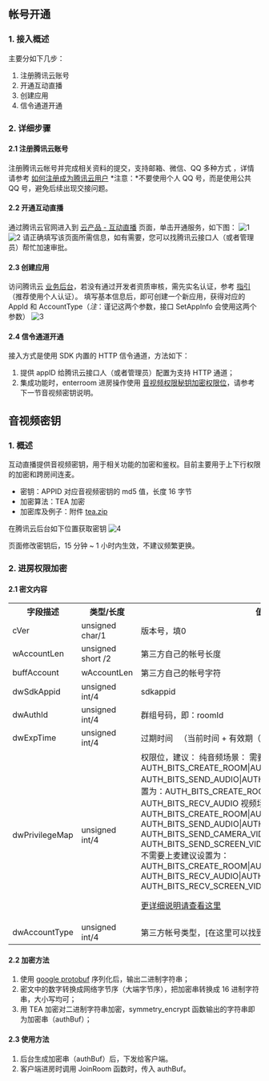 ## 帐号开通
### 1. 接入概述

主要分如下几步：
1.  注册腾讯云账号
2.  开通互动直播
3.  创建应用
4.  信令通道开通

### 2. 详细步骤
####  2.1 注册腾讯云账号
注册腾讯云帐号并完成相关资料的提交，支持邮箱、微信、QQ 多种方式 ，详情请参考 [如何注册成为腾讯云用户](https://www.qcloud.com/document/product/378/8415) 
*注意：*不要使用个人 QQ 号，而是使用公共 QQ 号，避免后续出现交接问题。

#### 2.2 开通互动直播
通过腾讯云官网进入到 [云产品 - 互动直播](https://www.qcloud.com/product/ilvb) 页面，单击开通服务，如下图：
![1](//mc.qcloudimg.com/static/img/b095673b7245e928ac4418dde3a8336e/image.png)
![2](//mc.qcloudimg.com/static/img/41fb6ecf5a17f633013908cd308327c1/image.png)
请正确填写该页面所需信息，如有需要，您可以找腾讯云接口人（或者管理员）帮忙加速审批。
#### 2.3 创建应用
访问腾讯云 [业务后台](https://console.qcloud.com/ilvb)，若没有通过开发者资质审核，需先实名认证，参考 [指引](https://www.qcloud.com/document/product/378/3629) （推荐使用个人认证）。
填写基本信息后，即可创建一个新应用，获得对应的 AppId 和 AccountType（*注*：谨记这两个参数，接口 SetAppInfo 会使用这两个参数） 
![3](//mc.qcloudimg.com/static/img/e52f0fb14bbda2d6915874aaa1036e4d/image.png)
#### 2.4 信令通道开通
接入方式是使用 SDK 内置的 HTTP 信令通道，方法如下：
1. 提供 appID 给腾讯云接口人（或者管理员）配置为支持 HTTP 通道；
2. 集成功能时，enterroom 进房操作使用 [音视频权限秘钥加密权限位](https://www.qcloud.com/document/product/268/3220)，请参考下一节音视频密钥说明。

## 音视频密钥
### 1. 概述
互动直播提供音视频密钥，用于相关功能的加密和鉴权。目前主要用于上下行权限的加密和跨房间连麦。
- 密钥：APPID 对应音视频密钥的 md5 值，长度 16 字节
- 加密算法：TEA 加密
- 加密库及例子：附件 [tea.zip](http://qzonestyle.gtimg.cn/qzone/vas/opensns/res/doc/tea.zip)

在腾讯云后台如下位置获取密钥 
![4](//mc.qcloudimg.com/static/img/8a42ee6789477a4074c2fc2b49724f80/image.png)

页面修改密钥后，15 分钟 ~ 1 小时内生效，不建议频繁更换。

### 2. 进房权限加密
#### 2.1 密文内容
<table class="t">
<tbody><tr>
<th>  字段描述
</th><th>  类型/长度
</th><th>  值定义/备注
</th></tr>
<tr>
<td> cVer
</td><td> unsigned char/1
</td><td> 版本号，填0
</td></tr>
<tr>
<td>  wAccountLen
</td><td>  unsigned short /2
</td><td>  第三方自己的帐号长度
</td></tr>
<tr>
<td>  buffAccount
</td><td>  wAccountLen
</td><td>  第三方自己的帐号字符
</td></td>
<tr>
<td>  dwSdkAppid
</td><td>  unsigned int/4
</td><td>  sdkappid
</td></tr>
<tr>
<td>  dwAuthId
</td><td>  unsigned int/4
</td><td>  群组号码，即：roomId
</td></tr>
<tr>
<td>  dwExpTime
</td><td>  unsigned int/4
</td><td>  过期时间  
（当前时间 + 有效期（单位：秒，建议300秒））
</td></tr>
<tr>
<td>  dwPrivilegeMap
</td><td>  unsigned int/4
</td><td>  权限位，建议：
纯音频场景：
需要上麦建议设置为：AUTH_BITS_CREATE_ROOM|AUTH_BITS_JOIN_ROOM|
AUTH_BITS_SEND_AUDIO|AUTH_BITS_RECV_AUDIO
不需要上麦建议设置为：AUTH_BITS_CREATE_ROOM|AUTH_BITS_JOIN_ROOM|
AUTH_BITS_RECV_AUDIO
视频场景：
需要上麦建议设置为：AUTH_BITS_CREATE_ROOM|AUTH_BITS_JOIN_ROOM|
AUTH_BITS_SEND_AUDIO|AUTH_BITS_RECV_AUDIO|
AUTH_BITS_SEND_CAMERA_VIDEO|AUTH_BITS_RECV_CAMERA_VIDEO|
AUTH_BITS_SEND_SCREEN_VIDEO|AUTH_BITS_RECV_SCREEN_VIDEO
不需要上麦建议设置为：AUTH_BITS_CREATE_ROOM|AUTH_BITS_JOIN_ROOM|
AUTH_BITS_RECV_AUDIO|AUTH_BITS_RECV_CAMERA_VIDEO|
AUTH_BITS_RECV_SCREEN_VIDEO

[更详细说明请查看这里](https://www.qcloud.com/document/product/268/3227)
</td></tr>
<tr>
<td>  dwAccountType
</td><td>  unsigned int/4
</td><td>  第三方帐号类型，[在这里可以找到](https://console.qcloud.com/ilvb)
</td></tr></tbody></table>

#### 2.2 加密方法	
1. 使用 [google protobuf](https://github.com/google/protobuf) 序列化后，输出二进制字符串；
2. 密文中的数字转换成网络字节序（大端字节序），把加密串转换成 16 进制字符串，大小写均可；
3. 用 TEA 加密对二进制字符串加密，symmetry_encrypt 函数输出的字符串即为加密串（authBuf）；

#### 2.3 使用方法
1. 后台生成加密串（authBuf）后，下发给客户端。
2. 客户端进房时调用 JoinRoom 函数时，传入 authBuf。





